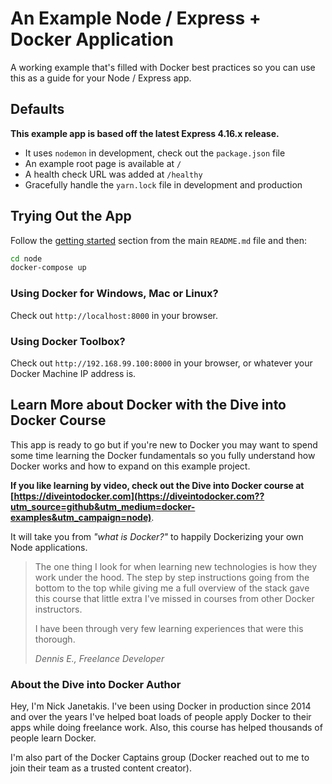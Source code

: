 # An Example Node / Express + Docker Application

A working example that's filled with Docker best practices so you can use this
as a guide for your Node / Express app.

## Defaults

**This example app is based off the latest Express 4.16.x release.**

- It uses `nodemon` in development, check out the `package.json` file
- An example root page is available at `/`
- A health check URL was added at `/healthy`
- Gracefully handle the `yarn.lock` file in development and production

## Trying Out the App

Follow the [getting started](https://github.com/nickjj/docker-web-framework-examples#getting-started) section
from the main `README.md` file and then:

```sh
cd node
docker-compose up
```

### Using Docker for Windows, Mac or Linux?

Check out `http://localhost:8000` in your browser.

### Using Docker Toolbox?

Check out `http://192.168.99.100:8000` in your browser, or whatever your Docker
Machine IP address is.

## Learn More about Docker with the Dive into Docker Course

This app is ready to go but if you're new to Docker you may want to spend some
time learning the Docker fundamentals so you fully understand how Docker works
and how to expand on this example project.

**If you like learning by video, check out the Dive into Docker course at
[https://diveintodocker.com](https://diveintodocker.com??utm_source=github&utm_medium=docker-examples&utm_campaign=node)**.

It will take you from *"what is Docker?"* to happily Dockerizing your own Node
applications.

> The one thing I look for when learning new technologies is how they work under
> the hood. The step by step instructions going from the bottom to the top while
> giving me a full overview of the stack gave this course that little extra I've
> missed in courses from other Docker instructors.
>
> I have been through very few learning experiences that were this thorough.
>
> *Dennis E., Freelance Developer*

### About the Dive into Docker Author

Hey, I'm Nick Janetakis. I've been using Docker in production since 2014 and
over the years I've helped boat loads of people apply Docker to their
apps while doing freelance work. Also, this course has helped thousands of people
learn Docker.

I'm also part of the Docker Captains group (Docker reached out to me to join
their team as a trusted content creator).
